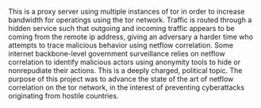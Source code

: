 This is a proxy server using multiple instances of tor in order to increase bandwidth for operatings using the tor network.
Traffic is routed through a hidden service such that outgoing and incoming traffic appears to be coming from the remote ip address, giving an adversary a harder time who attempts to trace malicious behavior using netflow correlation.
Some internet backbone-level government surveillance relies on netflow correlation to identify malicious actors using anonymity tools to hide or nonrepudiate their actions.
This is a deeply charged, political topic. The purpose of this project was to advance the state of the art of netflow correlation on the tor network, in the interest of preventing cyberattacks originating from hostile countries.
